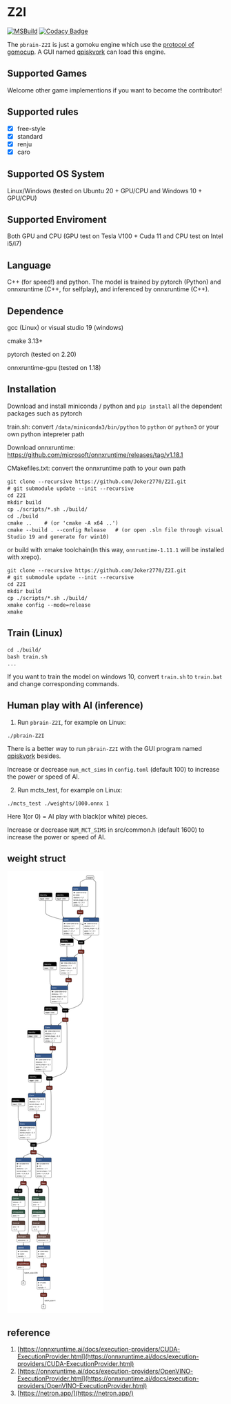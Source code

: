 # Z2I

[![MSBuild](https://github.com/Joker2770/Z2I/actions/workflows/msbuild.yml/badge.svg)](https://github.com/Joker2770/Z2I/actions/workflows/msbuild.yml)
[![Codacy Badge](https://app.codacy.com/project/badge/Grade/a0c92665548344f49f92e0d999eb5c05)](https://app.codacy.com/gh/Joker2770/Z2I/dashboard?utm_source=gh&utm_medium=referral&utm_content=&utm_campaign=Badge_grade)

The `pbrain-Z2I` is just a gomoku engine which use the [protocol of gomocup](lastovicka.github.io/protocl2en.htm). A GUI named [qpiskvork](https://github.com/Joker2770/qpiskvork) can load this engine.

## Supported Games

Welcome other game implementions if you want to become the contributor!

## Supported rules

- [x] free-style
- [x] standard
- [x] renju
- [x] caro

## Supported OS System

Linux/Windows (tested on Ubuntu 20 + GPU/CPU and Windows 10 + GPU/CPU)

## Supported Enviroment

Both GPU and CPU (GPU test on Tesla V100 + Cuda 11 and CPU test on Intel i5/i7)

## Language

C++ (for speed!) and python. The model is trained by pytorch (Python) and onnxruntime (C++, for selfplay), and inferenced by onnxruntime (C++).

## Dependence

gcc (Linux) or visual studio 19 (windows)

cmake 3.13+

pytorch (tested on 2.20)

onnxruntime-gpu (tested on 1.18)

## Installation

Download and install miniconda / python
and `pip install` all the dependent packages such as pytorch

train.sh: convert `/data/miniconda3/bin/python` to `python` or `python3` or your own python intepreter path

Download onnxruntime: <https://github.com/microsoft/onnxruntime/releases/tag/v1.18.1>

CMakefiles.txt: convert the onnxruntime path to your own path


```shell
git clone --recursive https://github.com/Joker2770/Z2I.git
# git submodule update --init --recursive
cd Z2I
mkdir build
cp ./scripts/*.sh ./build/
cd ./build
cmake ..    # (or 'cmake -A x64 ..')
cmake --build . --config Release   # (or open .sln file through visual Studio 19 and generate for win10)
```

or build with xmake toolchain(In this way, `onnruntime-1.11.1` will be installed with xrepo).

```shell
git clone --recursive https://github.com/Joker2770/Z2I.git
# git submodule update --init --recursive
cd Z2I
mkdir build
cp ./scripts/*.sh ./build/
xmake config --mode=release
xmake
```

## Train (Linux)

```shell
cd ./build/
bash train.sh
...
```

If you want to train the model on windows 10, convert `train.sh` to `train.bat` and change corresponding commands.

## Human play with AI (inference)

1. Run `pbrain-Z2I`, for example on Linux:

```shell
./pbrain-Z2I
```

There is a better way to run `pbrain-Z2I` with the GUI program named [qpiskvork](https://github.com/Joker2770/qpiskvork) besides. 

Increase or decrease `num_mct_sims` in `config.toml` (default 100) to increase the power or speed of AI.

2. Run mcts_test, for example on Linux:

```shell
./mcts_test ./weights/1000.onnx 1
```

Here 1(or 0) = AI play with black(or white) pieces. 

Increase or decrease `NUM_MCT_SIMS` in src/common.h (default 1600) to increase the power or speed of AI.

## weight struct

![weight struct](https://github.com/Joker2770/Z2I/blob/main/Z2I_onnx.svg)

## reference

1. [https://onnxruntime.ai/docs/execution-providers/CUDA-ExecutionProvider.html](https://onnxruntime.ai/docs/execution-providers/CUDA-ExecutionProvider.html)
2. [https://onnxruntime.ai/docs/execution-providers/OpenVINO-ExecutionProvider.html](https://onnxruntime.ai/docs/execution-providers/OpenVINO-ExecutionProvider.html)
3. [https://netron.app/](https://netron.app/)
